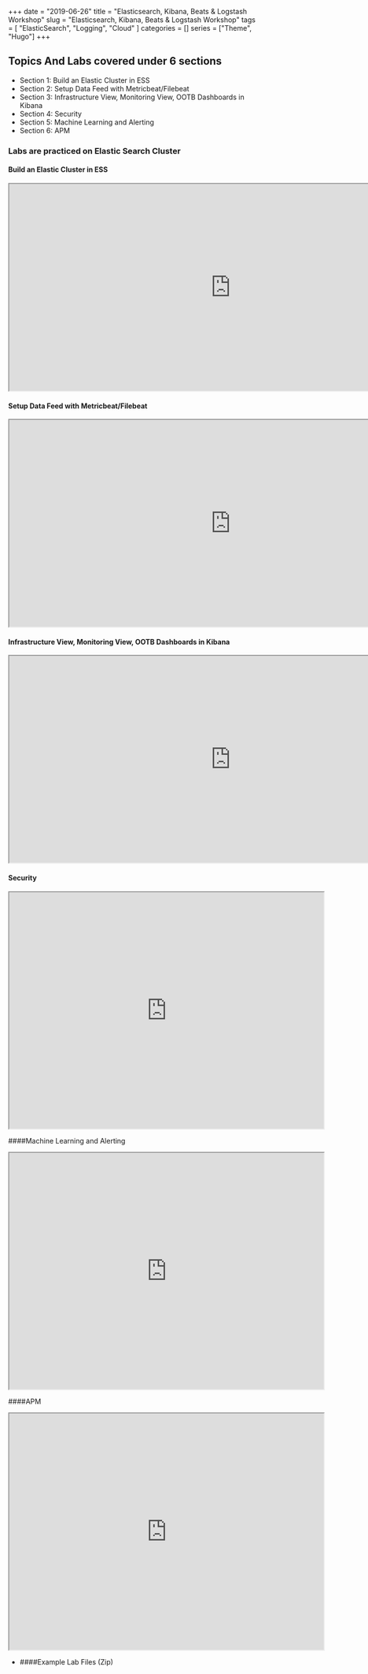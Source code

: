 +++
date = "2019-06-26"
title = "Elasticsearch, Kibana, Beats & Logstash Workshop"
slug = "Elasticsearch, Kibana, Beats & Logstash Workshop"
tags = [
    "ElasticSearch",
    "Logging",
    "Cloud"
]
categories = []
series = ["Theme", "Hugo"]
+++

## Topics And Labs covered under 6 sections 

* Section 1:  Build an Elastic Cluster in ESS 
* Section 2:  Setup Data Feed with Metricbeat/Filebeat
* Section 3:  Infrastructure View, Monitoring View, OOTB Dashboards in Kibana
* Section 4:  Security
* Section 5:  Machine Learning and Alerting
* Section 6:  APM




### Labs are practiced on Elastic Search Cluster

 #### Build an Elastic Cluster in ESS 
  <iframe src="https://drive.google.com/file/d/1uOoL7gOxI3If8CucHSyJek7lUShIfPvp/preview" width="900" height="420"></iframe>

 #### Setup Data Feed with Metricbeat/Filebeat
  <iframe src="https://drive.google.com/file/d/15JQ3FztDgCKa9321jNutFqlt-ts7fjeK/preview" width="900" height="420"></iframe>

 #### Infrastructure View, Monitoring View, OOTB Dashboards in Kibana
  <iframe src="https://drive.google.com/file/d/1Bw5BQAlJLfjc67uMwLskq85DZ1Ms5qbR/preview" width="900" height="420"></iframe>

 #### Security
  <iframe src="https://drive.google.com/file/d/12gmri46S5kugxq9Y9GeCaYHL58IROySY/preview" width="640" height="480"></iframe>

 ####Machine Learning and Alerting
  <iframe src="https://drive.google.com/file/d/1hlbXruEcMwfzYGoOxa7LWjp5MrowyXko/preview" width="640" height="480"></iframe>
 
 ####APM
  <iframe src="https://drive.google.com/file/d/1H8sTqilfX6aXT7S98C3zI9SjB9Fih7Zd/preview" width="640" height="480"></iframe>

* ####Example Lab Files (Zip)
